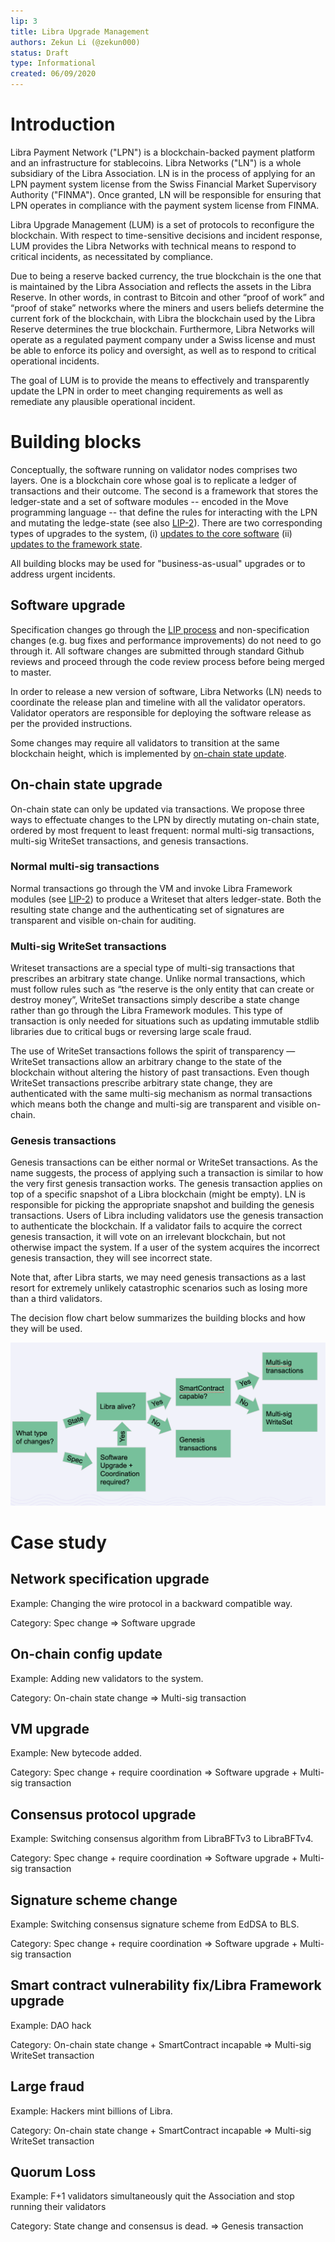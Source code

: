```yaml
---
lip: 3
title: Libra Upgrade Management
authors: Zekun Li (@zekun000)
status: Draft
type: Informational
created: 06/09/2020
---
```


# Introduction
Libra Payment Network ("LPN") is a blockchain-backed payment platform and an infrastructure for stablecoins. Libra Networks ("LN") is a whole subsidiary of the Libra Association. LN is in the process of applying for an LPN payment system license from the Swiss Financial Market Supervisory Authority ("FINMA"). Once granted, LN will be responsible for ensuring that LPN operates in compliance with the payment system license from FINMA.

Libra Upgrade Management (LUM) is a set of protocols to reconfigure the blockchain. With respect to time-sensitive decisions and incident response, LUM provides the Libra Networks with technical means to respond to critical incidents, as necessitated by compliance.

Due to being a reserve backed currency, the true blockchain is the one that is maintained by the Libra Association and reflects the assets in the Libra Reserve. In other words, in contrast to Bitcoin and other “proof of work” and “proof of stake” networks where the miners and users beliefs determine the current fork of the blockchain, with Libra the blockchain used by the Libra Reserve determines the true blockchain. Furthermore, Libra Networks will operate as a regulated payment company under a Swiss license and must be able to enforce its policy and oversight, as well as to respond to critical operational incidents.

The goal of LUM is to provide the means to effectively and transparently update the LPN in order to meet changing requirements as well as remediate any plausible operational incident.

# Building blocks
Conceptually, the software running on validator nodes comprises two layers. One is a blockchain core whose goal is to replicate a ledger of transactions and their outcome. The second is a framework that stores the ledger-state and a set of software modules -- encoded in the Move programming language -- that define the rules for interacting with the LPN and mutating the ledge-state (see also [LIP-2](./lip-2.md)). There are two corresponding types of upgrades to the system, (i) [updates to the core software](#software-upgrade) (ii) [updates to the framework state](#on-chain-state-upgrade).

All building blocks may be used for "business-as-usual" upgrades or to address urgent incidents.

## Software upgrade
Specification changes go through the [LIP process](./lip-0.md) and non-specification changes (e.g. bug fixes and performance improvements) do not need to go through it. All software changes are submitted through standard Github reviews and proceed through the code review process before being merged to master.

In order to release a new version of software, Libra Networks (LN) needs to coordinate the release plan and timeline with all the validator operators. Validator operators are responsible for deploying the software release as per the provided instructions.

Some changes may require all validators to transition at the same blockchain height, which is implemented by [on-chain state update](#on-chain-state-upgrade).

## On-chain state upgrade
On-chain state can only be updated via transactions. We propose three ways to effectuate changes to the LPN by directly mutating on-chain state, ordered by most frequent to least frequent: normal multi-sig transactions, multi-sig WriteSet transactions, and genesis transactions.

### Normal multi-sig transactions
Normal transactions go through the VM and invoke Libra Framework modules (see [LIP-2](./lip-2.md)) to produce a Writeset that alters ledger-state. Both the resulting state change and the authenticating set of signatures are transparent and visible on-chain for auditing.

### Multi-sig WriteSet transactions
Writeset transactions are a special type of multi-sig transactions that prescribes an arbitrary state change. Unlike normal transactions, which must follow rules such as “the reserve is the only entity that can create or destroy money”, WriteSet transactions simply describe a state change rather than go through the Libra Framework modules. This type of transaction is only needed for situations such as updating immutable stdlib libraries due to critical bugs or reversing large scale fraud.

The use of WriteSet transactions follows the spirit of transparency — WriteSet transactions allow an arbitrary change to the state of the blockchain without altering the history of past transactions.
Even though WriteSet transactions prescribe arbitrary state change, they are authenticated with the same multi-sig mechanism as normal transactions which means both the change and multi-sig are transparent and visible on-chain.

### Genesis transactions
Genesis transactions can be either normal or WriteSet transactions. As the name suggests, the process of applying such a transaction is similar to how the very first genesis transaction works. The genesis transaction applies on top of a specific snapshot of a Libra blockchain (might be empty). LN is responsible for picking the appropriate snapshot and building the genesis transactions. Users of Libra including validators use the genesis transaction to authenticate the blockchain. If a validator fails to acquire the correct genesis transaction, it will vote on an irrelevant blockchain, but not otherwise impact the system. If a user of the system acquires the incorrect genesis transaction, they will see incorrect state.

Note that, after Libra starts, we may need genesis transactions as a last resort for extremely unlikely catastrophic scenarios such as losing more than a third validators.

The decision flow chart below summarizes the building blocks and how they will be used.

![Decision flow](../static/img/LIP-3-decision-flow.png)

# Case study

## Network specification upgrade
Example: Changing the wire protocol in a backward compatible way.

Category: Spec change => Software upgrade
## On-chain config update
Example: Adding new validators to the system.

Category: On-chain state change => Multi-sig transaction
## VM upgrade
Example: New bytecode added.

Category: Spec change + require coordination => Software upgrade + Multi-sig transaction
## Consensus protocol upgrade
Example: Switching consensus algorithm from LibraBFTv3 to LibraBFTv4.

Category: Spec change + require coordination => Software upgrade + Multi-sig transaction
## Signature scheme change
Example: Switching consensus signature scheme from EdDSA to BLS.

Category: Spec change + require coordination => Software upgrade + Multi-sig transaction
## Smart contract vulnerability fix/Libra Framework upgrade
Example: DAO hack

Category: On-chain state change + SmartContract incapable => Multi-sig WriteSet transaction
## Large fraud
Example: Hackers mint billions of Libra.

Category: On-chain state change + SmartContract incapable => Multi-sig WriteSet transaction
## Quorum Loss
Example: F+1 validators simultaneously quit the Association and stop running their validators

Category: State change and consensus is dead. => Genesis transaction
